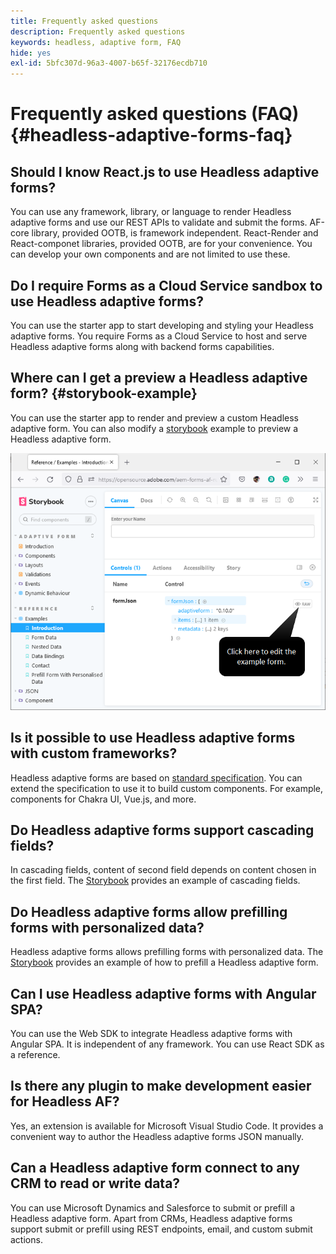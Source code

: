 ```yaml
---
title: Frequently asked questions
description: Frequently asked questions
keywords: headless, adaptive form, FAQ
hide: yes
exl-id: 5bfc307d-96a3-4007-b65f-32176ecdb710
---
```

# Frequently asked questions (FAQ) {#headless-adaptive-forms-faq}

## Should I know React.js to use Headless adaptive forms?

You can use any framework, library, or language to render Headless adaptive forms and use our REST APIs to validate and submit the forms. AF-core library, provided OOTB, is framework independent. React-Render and React-componet libraries, provided OOTB, are for your convenience. You can develop your own components and are not limited to use these. 

<!-- 
## Did Adobe release a new AEM Archetype for Headless adaptive forms?

You can use Archetype 37 with flag `includeFormsheadless` or later flag to create an AEM project with Headless adaptive forms functionality. 

-->

## Do I require Forms as a Cloud Service sandbox to use Headless adaptive forms?

You can use the starter app to start developing and styling your Headless adaptive forms. You require Forms as a Cloud Service to host and serve Headless adaptive forms along with backend forms capabilities. 

<!-- ## Do I need an archetype project to develop Headless adaptive forms?

You can use the starter app to start developing and styling your Headless adaptive forms. Later on, you can use the 
archetype project to deploy the finished Headless adaptive forms and corresponding custom code, created using starter app, to Forms as a Cloud Service environment. The Forms as a Cloud Service environment helps you test and productionize the forms. -->

## Where can I get a preview a Headless adaptive form? {#storybook-example}

You can use the starter app to render and preview a custom Headless adaptive form. You can also modify a [storybook](https://opensource.adobe.com/aem-forms-af-runtime/storybook/?path=/story/reference-examples--introduction) example to preview a Headless adaptive form.

![](/help/assets/storybook-example.png)

## Is it possible to use Headless adaptive forms with custom frameworks?

Headless adaptive forms are based on [standard specification](/help/assets/Headless-Adaptive-Form-Specification.pdf). You can extend the specification to use it to build custom components. For example, components for Chakra UI, Vue.js, and more.

## Do Headless adaptive forms support cascading fields?

In cascading fields, content of second field depends on content chosen in the first field. The [Storybook](https://opensource.adobe.com/aem-forms-af-runtime/storybook/?path=/story/adaptive-form-dynamic-behaviour--options&args=formJson.items[0].fieldType:drop-down;formJson.items[0].minimum:!undefined;formJson.items[0].maximum:!undefined;formJson.items[0].label.value:Choose+number+of+options;formJson.items[0].enum[0]:1;formJson.items[0].enum[1]:2;formJson.items[0].enum[2]:3;formJson.items[1].fieldType:drop-down) provides an example of cascading fields.

## Do Headless adaptive forms allow prefilling forms with personalized data?

Headless adaptive forms allows prefilling forms with personalized data. The [Storybook](https://opensource.adobe.com/aem-forms-af-runtime/storybook/?path=/story/reference-examples--prefill-form-with-personalised-data) provides an example of how to prefill a Headless adaptive form.

<!-- >
## Can I use existing Adaptive Forms editor to create a Headless adaptive form?

At this moment, you use the Adaptive Form Editor to specify the JSON structure and set submit action for the forms. Support for drag-and-drop components, applying rules using editor, and more editor-related options would be available later in the beta phase. Keep a watch on release notes.  -->

## Can I use Headless adaptive forms with Angular SPA?

You can use the Web SDK to integrate Headless adaptive forms with Angular SPA. It is independent of any framework. You can use React SDK as a reference. 

<!-- ## Should the `-r prerelease` switch be used every time to start the AEM SDK instance or only for the first time?

During the limited release program, use the `-r prerelease` switch every time you start the AEM SDK instance. 

## What is AEM Forms add-on (.far file) and how to install it?

Adobe Experience Manager Forms as a Cloud Service feature archive provides tools to create Headless adaptive forms on the local development environment. To install the feature archive, see [Setup development environment](setup-development-environment.md).

<!-- 
## Where do one get the license.properties file from?

You do not require a license.properties file to run AEM Cloud Service SDK. 

-->

## Is there any plugin to make development easier for Headless AF?

Yes, an extension is available for Microsoft Visual Studio Code. It provides a convenient way to author the Headless adaptive forms JSON manually.

## Can a Headless adaptive form connect to any CRM to read or write data?

You can use Microsoft Dynamics and Salesforce to submit or prefill a Headless adaptive form. Apart from CRMs, Headless adaptive forms support submit or prefill using REST endpoints, email, and custom submit actions.

